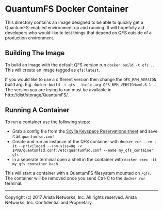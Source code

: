 # QuantumFS Docker Container
This directory contains an image designed to be able to quickly get a
QuantumFS-enabled environment up and running. It will hopefully aid developers
who would like to test things that depend on QFS outside of a production
environment.

## Building The Image
To build an image with the default QFS version run `docker build -t qfs .`.
This will create an image tagged as `qfs:latest`.

If you would like to use a different version then change the `QFS_RPM_VERSION`
build arg. E.g. `docker build -t qfs --build-arg QFS_RPM_VERSION=v0.6-1 .`.
The version you are trying to run must be available in
http://dist/storage/QuantumFS/.

## Running A Container
To run a container use the following steps:
 - Grab a config file from the [Scylla Keyspace Reservations sheet](https://docs.google.com/spreadsheets/d/1ZAd-_rF0eqSqsllDF9rT7YWIDCbVwU4u_AgRJbeRvUM/edit#gid=0) and save it as `quantumfsd.conf`
 - Create and run an instance of the QFS container with `docker run --rm -it --privileged --shm-size=8g -v $PWD/quantumfsd.conf:/etc/quantumfsd.conf --name my_qfs_container qfs`
 - In a seperate terminal open a shell in the container with `docker exec -it my_qfs_container bash`

This will start a container with a QuantumFS filesystem mounted on `/qfs`.
The container will be removed once you send Ctrl-C to the `docker run` terminal.

---

Copyright (c) 2017 Arista Networks, Inc.  All rights reserved.
Arista Networks, Inc. Confidential and Proprietary.

